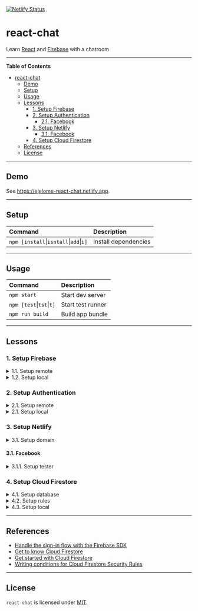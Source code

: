 [![Netlify Status](https://api.netlify.com/api/v1/badges/0de2ab52-9ef9-4a42-bc3b-117ea726814a/deploy-status)](https://app.netlify.com/sites/ejelome-react-chat/deploys)

# react-chat

Learn [React](https://reactjs.org) and [Firebase](https://firebase.google.com) with a chatroom

---

<!-- markdown-toc start - Don't edit this section. Run M-x markdown-toc-refresh-toc -->

**Table of Contents**

- [react-chat](#react-chat)
  - [Demo](#demo)
  - [Setup](#setup)
  - [Usage](#usage)
  - [Lessons](#lessons)
    - [1. Setup Firebase](#1-setup-firebase)
    - [2. Setup Authentication](#2-setup-authentication)
      - [2.1. Facebook](#21-facebook)
    - [3. Setup Netlify](#3-setup-netlify)
      - [3.1. Facebook](#31-facebook)
    - [4. Setup Cloud Firestore](#4-setup-cloud-firestore)
  - [References](#references)
  - [License](#license)

<!-- markdown-toc end -->

---

## Demo

See <https://ejelome-react-chat.netlify.app>.

---

## Setup

| Command                                            | Description          |
| :------------------------------------------------- | :------------------- |
| `npm [install`&vert;`isntall`&vert;`add`&vert;`i]` | Install dependencies |

---

## Usage

| Command                          | Description       |
| :------------------------------- | :---------------- |
| `npm start`                      | Start dev server  |
| `npm [test`&vert;`tst`&vert;`t]` | Start test runner |
| `npm run build`                  | Build app bundle  |

---

## Lessons

### 1. Setup Firebase

<details>
  <summary>1.1. Setup remote</summary>

- 1.1.1. Sign in on [Firebase](https://firebase.google.com)
- 1.1.2. Go to [Firebase console](https://console.firebase.google.com)
- 1.1.3. Click `Create a project`

  - 1.1.3.1. Enter the project name (e.g. `<username>-react-chat`)
  - 1.1.3.2. Click `Continue`
  - 1.1.3.3. Uncheck `Enable Google Analytics for this project`
  - 1.1.3.4. Click `Create project`

- 1.1.4. On `Overview - Firebase console` page, click `</>` (Web) icon

  - 1.1.4.1. Enter `App nickname` (e.g. `react-chat`)
  - 1.1.4.2. Click `Register app`
  - 1.1.4.3. Copy `firebaseConfig` object
  - 1.1.4.4. Click `Continue to console`

</details>

<details>
  <summary>1.2. Setup local</summary>

- 1.2.1. Write `firebaseConfig` values

  ```diff
  --- .env.local
  +++ .env.local
  @@ -0,0 +1,7 @@
  +  REACT_APP_FIREBASE_API_KEY=<apiKey>
  +  REACT_APP_FIREBASE_AUTH_DOMAIN=<authDomain>
  +  REACT_APP_FIREBASE_DATABASE_URL=<databaseURL>
  +  REACT_APP_FIREBASE_PROJECT_ID=<projectId>
  +  REACT_APP_FIREBASE_STORAGE_BUCKET=<storageBucket>
  +  REACT_APP_FIREBASE_MESSAGING_SENDER_ID=<messagingSenderId>
  +  REACT_APP_FIREBASE_APP_ID=<appId>
  ```

  1.2.2. Install `firebase`

  ```shell
  $ npm i firebase
  ```

  1.2.3. Initialize `firebase`

  ```diff
  --- src/firebase.js
  +++ src/firebase.js
  @@ -0,0 +1,11 @@
  +import firebase from "firebase/app";
  +
  +firebase.initializeApp({
  +  apiKey: process.env.REACT_APP_FIREBASE_API_KEY,
  +  authDomain: process.env.REACT_APP_FIREBASE_AUTH_DOMAIN,
  +  databaseURL: process.env.REACT_APP_FIREBASE_DATABASE_URL,
  +  projectId: process.env.REACT_APP_FIREBASE_PROJECT_ID,
  +  storageBucket: process.env.REACT_APP_FIREBASE_STORAGE_BUCKET,
  +  messagingSenderId: process.env.REACT_APP_FIREBASE_MESSAGING_SENDER_ID,
  +  appId: process.env.REACT_APP_FIREBASE_APP_ID,
  +});
  ```

</details>

### 2. Setup Authentication

<details>
  <summary>2.1. Setup remote</summary>

- 2.1.1. On `Project Overview`, click `Authentication`
- 2.1.2. Click `Get started`
- 2.1.3. Click `Sign-in method`
- 2.1.4. Under `Sign-in providers`, click a provider (e.g. `Facebook`)

  - 2.1.4.1. Click `Enable`
  - 2.1.4.2. Provide required details
  - 2.1.4.3. Click `Save`

#### 2.1. Facebook

- 2.1.1. Log in on [Facebook for Developers](https://developers.facebook.com)
- 2.1.2. Click `My Apps`
- 2.1.3. Click `Create App`

  - 2.1.3.1. Click `Build Connected Experiences`
  - 2.1.3.2. Write `App Display Name` (e.g. `react-chat`)
  - 2.1.3.3. Click `Create App`
  - 2.1.3.4. Pass `Security Check` then click `Submit`

- 2.1.4. Click `Setup` under `Facebook Login`
- 2.1.5. Click `www` (Web) icon

  - 2.1.5.1. Write `Site URL` (e.g. http://localhost:3000)
  - 2.1.5.2. Click `Save`

- 2.1.6. Click `Settings` then `Basic`

  - 2.1.6.1. Copy and paste `App ID` on `App ID` in `Facebook`'s `Sign-in providers`
  - 2.1.6.2. Click `Show` on `App Secret`
  - 2.1.6.3. Copy and paste `App ID` on `App secret` in `Facebook`'s `Sign-in providers`

- 2.1.7. Under `PRODUCTS`, click `Facebook Login` then `Settings`

  - 2.1.7.1. Copy `OAuth redirect URI` from `Facebook`'s `Sign-in providers`
  - 2.1.7.2. Paste it on `Valid OAuth Redirect URIs`
  - 2.1.7.3. Click `Save Changes`

</details>

<details>
  <summary>2.1. Setup local</summary>

- 2.1.1. Export `auth` and provider (e.g. `Facebook*`)

  ```diff
  --- src/firebase.js
  +++ src/firebase.js
  @@ -1,11 +1,21 @@
  +import "firebase/auth";
  +
   import firebase from "firebase/app";

   firebase.initializeApp({
     apiKey: process.env.REACT_APP_FIREBASE_API_KEY,
     authDomain: process.env.REACT_APP_FIREBASE_AUTH_DOMAIN,
     databaseURL: process.env.REACT_APP_FIREBASE_DATABASE_URL,
     projectId: process.env.REACT_APP_FIREBASE_PROJECT_ID,
     storageBucket: process.env.REACT_APP_FIREBASE_STORAGE_BUCKET,
     messagingSenderId: process.env.REACT_APP_FIREBASE_MESSAGING_SENDER_ID,
     appId: process.env.REACT_APP_FIREBASE_APP_ID,
   });
  +
  +const auth = firebase.auth();
  +
  +const provider = {
  +  facebook: new firebase.auth.FacebookAuthProvider(),
  +};
  +
  +export { auth, provider };
  ```

- 2.1.2. Use `auth` with provider

  ```diff
  --- src/App.js
  +++ src/App.js
  @@ -1,25 +1,28 @@
  -import logo from './logo.svg';
  -import './App.css';
  +import { useState } from "react";

  -function App() {
  -  return (
  -    <div className="App">
  -      <header className="App-header">
  -        <img src={logo} className="App-logo" alt="logo" />
  -        <p>
  -          Edit <code>src/App.js</code> and save to reload.
  -        </p>
  -        <a
  -          className="App-link"
  -          href="https://reactjs.org"
  -          target="_blank"
  -          rel="noopener noreferrer"
  -        >
  -          Learn React
  -        </a>
  -      </header>
  -    </div>
  +import { auth, provider } from "./firebase";
  +
  +const App = () => {
  +  const initialState = {};
  +  const [account, setAccount] = useState(initialState);
  +  const { user } = account;
  +
  +  const handleFacebookSignIn = () => {
  +    const { facebook } = provider;
  +
  +    auth
  +      .signInWithPopup(facebook)
  +      .then(({ user }) =>
  +        setAccount((prevAccount) => ({ ...prevAccount, user }))
  +      )
  +      .catch((error) => console.error(error));
  +  };
  +
  +  return user ? (
  +    <h1>Hello {user.displayName}!</h1>
  +  ) : (
  +    <button onClick={handleFacebookSignIn}>Sign in with Facebook</button>
     );
  -}
  +};

   export default App;
  ```

- 2.1.3 Resolve authentication on render

  ```diff
  --- src/App.js
  +++ src/App.js
  @@ -1,28 +1,36 @@
  -import { useState } from "react";
  +import { useEffect, useState } from "react";

   import { auth, provider } from "./firebase";

   const App = () => {
     const initialState = {};
     const [account, setAccount] = useState(initialState);
     const { user } = account;

  +  useEffect(() => {
  +    const unsubscribe = auth.onAuthStateChanged((user) => {
  +      setAccount((prevAccount) => ({ ...prevAccount, user }));
  +    });
  +
  +    return unsubscribe;
  +  }, []);
  +
     const handleFacebookSignIn = () => {
       const { facebook } = provider;

       auth
         .signInWithPopup(facebook)
         .then(({ user }) =>
           setAccount((prevAccount) => ({ ...prevAccount, user }))
         )
         .catch((error) => console.error(error));
     };

     return user ? (
       <h1>Hello {user.displayName}!</h1>
     ) : (
       <button onClick={handleFacebookSignIn}>Sign in with Facebook</button>
     );
   };

   export default App;
  ```

- 2.1.4. Include signing out

  ```diff
  --- src/App.js
  +++ src/App.js
  @@ -1,36 +1,43 @@
   import { useEffect, useState } from "react";

   import { auth, provider } from "./firebase";

   const App = () => {
     const initialState = {};
     const [account, setAccount] = useState(initialState);
     const { user } = account;

     useEffect(() => {
       const unsubscribe = auth.onAuthStateChanged((user) => {
         setAccount((prevAccount) => ({ ...prevAccount, user }));
       });

       return unsubscribe;
     }, []);

     const handleFacebookSignIn = () => {
       const { facebook } = provider;

       auth
         .signInWithPopup(facebook)
         .then(({ user }) =>
           setAccount((prevAccount) => ({ ...prevAccount, user }))
         )
         .catch((error) => console.error(error));
     };

  +  const handleSignOut = () => {
  +    auth.signOut().catch((error) => console.error(error));
  +  };
  +
     return user ? (
  -    <h1>Hello {user.displayName}!</h1>
  +    <>
  +      <h1>Hello {user.displayName}!</h1>
  +      <button onClick={handleSignOut}>Sign Out</button>
  +    </>
     ) : (
       <button onClick={handleFacebookSignIn}>Sign in with Facebook</button>
     );
   };

   export default App;
  ```

</details>

### 3. Setup Netlify

<details>
  <summary>3.1. Setup domain</summary>

- 3.1.1. Go back to `Project Overview`
- 3.1.2. Click `Authentication`
- 3.1.3. Click `Sign-in method`
- 3.1.4. Under `Sign-in providers`, select provider (e.g. `Facebook`)
- 3.1.5. Click `Add domain`
- 3.1.6. Enter domain (e.g. `<username>-react-chat.netlify.app`)
- 3.1.7. Click `Add`

</details>

#### 3.1. Facebook

<details>
  <summary>3.1.1. Setup tester</summary>

- 3.1.1.1. Go back to app's `Dashboard`
- 3.1.1.2. Click `Roles` then `Roles`
- 3.1.1.3. Under `Testers`, click `Add Tester`
- 3.1.1.4. Enter user
- 3.1.1.5. Click `Submit`

> **NOTE** <br />
> The user(s) will receive a verification on Facebook that must be confirmed.

</details>

### 4. Setup Cloud Firestore

<details>
  <summary>4.1. Setup database</summary>

- 4.1.1. Go back to `Project Overview`
- 4.1.2. Click `Cloud Firestore`
- 4.1.3. Click `Create database`
- 4.1.4. Select `Start in production mode` then click `Next`
- 4.1.5. Select a `Cloud Firestore location` (e.g. `asia-southeast2`) the click `Enable`

> **NOTES**
>
> - `Cloud Firestore` (new) is the successor of `Realtime Database` (old)
> - The `Cloud Firestore location` must be where the app be mostly used

</details>

<details>
  <summary>4.2. Setup rules</summary>

- 4.2.1. Click `Data`
- 4.2.2. Write `Edit rules`

  ```diff
  --- Edit rules
  +++ Edit Rules
  @@ -1,8 +1,9 @@
   rules_version = '2';
   service cloud.firestore {
     match /databases/{database}/documents {
  -    match /{document=**} {
  -      allow read, write: if false;
  +    match /users/{uid} {
  +      allow read, update, delete: if request.auth != null && request.auth.uid == uid;
  +      allow create: if request.auth != null;
       }
     }
   }
  ```

- 4.2.3. Click `Publish`

> **NOTES**
>
> - `request.auth != null` only allows action if authenticated
> - `request.auth.uid == uid` only allows action if authenticated `uid` is the `Document ID`

</details>

<details>
  <summary>4.3. Setup local</summary>

- 4.3.1. Export `firestore`

  ```diff
  --- src/firebase.js
  +++ src/firebase.js
  @@ -1,21 +1,24 @@
   import "firebase/auth";
  +import "firebase/firestore";

   import firebase from "firebase/app";

   firebase.initializeApp({
     apiKey: process.env.REACT_APP_FIREBASE_API_KEY,
     authDomain: process.env.REACT_APP_FIREBASE_AUTH_DOMAIN,
     databaseURL: process.env.REACT_APP_FIREBASE_DATABASE_URL,
     projectId: process.env.REACT_APP_FIREBASE_PROJECT_ID,
     storageBucket: process.env.REACT_APP_FIREBASE_STORAGE_BUCKET,
     messagingSenderId: process.env.REACT_APP_FIREBASE_MESSAGING_SENDER_ID,
     appId: process.env.REACT_APP_FIREBASE_APP_ID,
   });

   const auth = firebase.auth();

   const provider = {
     facebook: new firebase.auth.FacebookAuthProvider(),
   };

  -export { auth, provider };
  +const db = firebase.firestore();
  +
  +export { auth, db, provider };
  ```

- 4.3.2. Use `firestore`

  ```diff
  --- src/App.js
  +++ src/App.js
  @@ -1,43 +1,51 @@
   import { useEffect, useState } from "react";

  -import { auth, provider } from "./firebase";
  +import { auth, db, provider } from "./firebase";

   const App = () => {
     const initialState = {};
     const [account, setAccount] = useState(initialState);
     const { user } = account;

     useEffect(() => {
       const unsubscribe = auth.onAuthStateChanged((user) => {
         setAccount((prevAccount) => ({ ...prevAccount, user }));
       });

       return unsubscribe;
     }, []);

     const handleFacebookSignIn = () => {
       const { facebook } = provider;

       auth
         .signInWithPopup(facebook)
  -      .then(({ user }) =>
  -        setAccount((prevAccount) => ({ ...prevAccount, user }))
  -      )
  +      .then(({ user: { email, uid } }) => {
  +        db.collection("users")
  +          .doc(uid)
  +          .get()
  +          .then(
  +            ({ exists }) =>
  +              !exists && db.collection("users").doc(uid).set({ email })
  +          )
  +          .catch((error) => console.log(error));
  +
  +        setAccount((prevAccount) => ({ ...prevAccount, user }));
  +      })
         .catch((error) => console.error(error));
     };

     const handleSignOut = () => {
       auth.signOut().catch((error) => console.error(error));
     };
  -
     return user ? (
       <>
         <h1>Hello {user.displayName}!</h1>
         <button onClick={handleSignOut}>Sign Out</button>
       </>
     ) : (
       <button onClick={handleFacebookSignIn}>Sign in with Facebook</button>
     );
   };

   export default App;
  ```

> **NOTES**
>
> - `.collection` will create the collection if it doesn't exist
> - `exists` can be used to check if a `doc` already exists
> - `.set` will overwrite the whole document (or use `merge` to patch)
> - Since `writes` is twice as expensive as `reads`, avoid unnecessary overwrites (`.set`)

</details>

---

## References

- [Handle the sign-in flow with the Firebase SDK](https://firebase.google.com/docs/auth/web/facebook-login#handle_the_sign-in_flow_with_the_firebase_sdk)
- [Get to know Cloud Firestore](https://youtube.com/playlist?list=PLl-K7zZEsYLluG5MCVEzXAQ7ACZBCuZgZ)
- [Get started with Cloud Firestore](https://firebase.google.com/docs/firestore/quickstart)
- [Writing conditions for Cloud Firestore Security Rules](https://firebase.google.com/docs/firestore/security/rules-conditions)

---

## License

`react-chat` is licensed under [MIT](./LICENSE).
